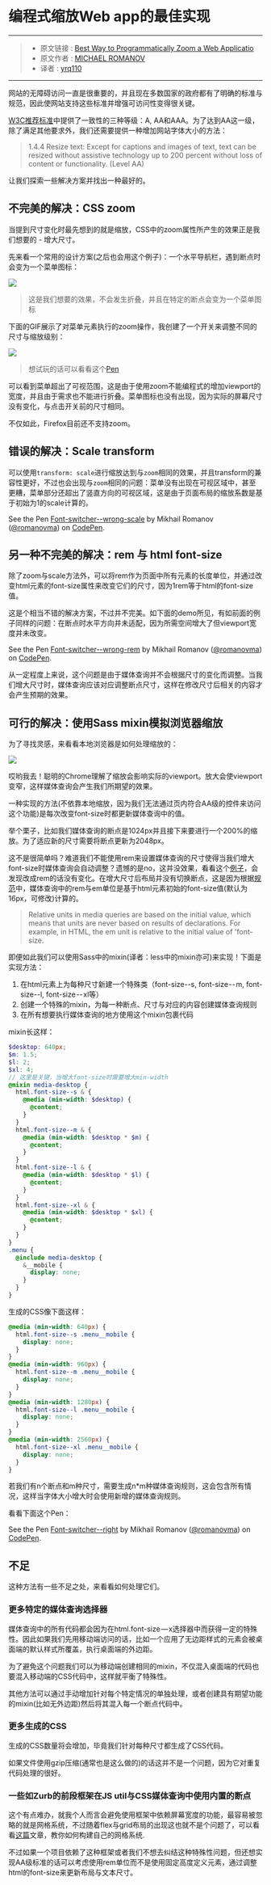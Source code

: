# 编程式缩放Web app的最佳实现

***

> * 原文链接 : [Best Way to Programmatically Zoom a Web Applicatio](https://css-tricks.com/best-way-programmatically-zoom-web-application/)
> * 原文作者 : [MICHAEL ROMANOV ](https://css-tricks.com/author/romanovma-pookl/)
> * 译者 : [yrq110](https://github.com/yrq110)

***

网站的无障碍访问一直是很重要的，并且现在多数国家的政府都有了明确的标准与规范，因此使网站支持这些标准并增强可访问性变得很关键。

[W3C推荐标准](https://www.w3.org/TR/WCAG20/)中提供了一致性的三种等级：A, AA和AAA。为了达到AA这一级，除了满足其他要求外，我们还需要提供一种增加网站字体大小的方法：

> 1.4.4 Resize text: Except for captions and images of text, text can be resized without assistive technology up to 200 percent without loss of content or functionality. (Level AA)


让我们探索一些解决方案并找出一种最好的。

## 不完美的解决：CSS zoom

当提到尺寸变化时最先想到的就是缩放，CSS中的zoom属性所产生的效果正是我们想要的 - 增大尺寸。

先来看一个常用的设计方案(之后也会用这个例子)：一个水平导航栏，遇到断点时会变为一个菜单图标：

![](https://res.cloudinary.com/css-tricks/image/upload/c_scale,w_600,f_auto,q_auto/v1504271500/1-RNslcYJZjmPXgv4M_enFYw_bxwlwd.gif)

> 这是我们想要的效果，不会发生折叠，并且在特定的断点会变为一个菜单图标

下面的GIF展示了对菜单元素执行的zoom操作，我创建了一个开关来调整不同的尺寸与缩放级别：

![](https://res.cloudinary.com/css-tricks/image/upload/c_scale,w_600,f_auto,q_auto/v1504271653/1-y39NlrZDeYXR0KTPnSCL_Q_vr2m2w.gif)

> 想试玩的话可以看看这个[Pen](https://codepen.io/romanovma/pen/mMxEJN)

可以看到菜单超出了可视范围，这是由于使用zoom不能编程式的增加viewport的宽度，并且由于需求也不能进行折叠。菜单图标也没有出现，因为实际的屏幕尺寸没有变化，与点击开关前的尺寸相同。

不仅如此，Firefox目前还不支持zoom。

## 错误的解决：Scale transform

可以使用`transform: scale`进行缩放达到与`zoom`相同的效果，并且transform的兼容性更好，不过也会出现与`zoom`相同的问题：菜单没有出现在可视区域中，甚至更糟，菜单部分还超出了竖直方向的可视区域，这是由于页面布局的缩放系数是基于初始为1的scale计算的。

<p data-height="265" data-theme-id="0" data-slug-hash="VzXjQZ" data-default-tab="css,result" data-user="romanovma" data-embed-version="2" data-pen-title="Font-switcher--wrong-scale" class="codepen">See the Pen <a href="https://codepen.io/romanovma/pen/VzXjQZ/">Font-switcher--wrong-scale</a> by Mikhail Romanov (<a href="https://codepen.io/romanovma">@romanovma</a>) on <a href="https://codepen.io">CodePen</a>.</p>
<script async src="https://production-assets.codepen.io/assets/embed/ei.js"></script>

## 另一种不完美的解决：rem 与 html font-size

除了zoom与scale方法外，可以将rem作为页面中所有元素的长度单位，并通过改变html元素的font-size属性来改变它们的尺寸，因为1rem等于html的font-size值。

这是个相当不错的解决方案，不过并不完美。如下面的demo所见，有如前面的例子同样的问题：在断点时水平方向并未适配，因为所需空间增大了但viewport宽度并未改变。

<p data-height="265" data-theme-id="0" data-slug-hash="GvMZop" data-default-tab="css,result" data-user="romanovma" data-embed-version="2" data-pen-title="Font-switcher--wrong-rem" class="codepen">See the Pen <a href="https://codepen.io/romanovma/pen/GvMZop/">Font-switcher--wrong-rem</a> by Mikhail Romanov (<a href="https://codepen.io/romanovma">@romanovma</a>) on <a href="https://codepen.io">CodePen</a>.</p>
<script async src="https://production-assets.codepen.io/assets/embed/ei.js"></script>

从一定程度上来说，这个问题是由于媒体查询并不会根据尺寸的变化而调整。当我们增大尺寸时，媒体查询应该对应调整断点尺寸，这样在修改尺寸后相关的内容才会产生预期的效果。

## 可行的解决：使用Sass mixin模拟浏览器缩放

为了寻找灵感，来看看本地浏览器是如何处理缩放的：

![](https://res.cloudinary.com/css-tricks/image/upload/c_scale,w_600,f_auto,q_auto/v1504271851/browser-zoom_oo4vey.gif)

哎哟我去！聪明的Chrome理解了缩放会影响实际的viewport。放大会使viewport变窄，这样媒体查询会产生我们所期望的效果。

一种实现的方法(不依靠本地缩放，因为我们无法通过页内符合AA级的控件来访问这个功能)是每次改变font-size时都更新媒体查询中的值。

举个栗子，比如我们媒体查询的断点是1024px并且接下来要进行一个200%的缩放。为了适应新的尺寸需要将断点更新为2048px。

这不是很简单吗？难道我们不能使用rem来设置媒体查询的尺寸使得当我们增大font-size时媒体查询会自动调整？遗憾的是no，这并没效果，看看这个[例子](https://codepen.io/romanovma/pen/GvMZop)，会发现改成rem的话没有变化。在增大尺寸后布局并没有切换断点，这是因为根据[规范](https://www.w3.org/TR/css3-mediaqueries/#units)中，媒体查询中的rem与em单位是基于html元素初始的font-size值(默认为16px，可修改)计算的。

> Relative units in media queries are based on the initial value, which means that units are never based on results of declarations. For example, in HTML, the em unit is relative to the initial value of 'font-size.

即便如此我们可以使用Sass中的mixin(译者：less中的mixin亦可)来实现！下面是实现方法：

1. 在html元素上为每种尺寸新建一个特殊类（font-size--s, font-size -- m, font-size--l, font-size -- xl等）
2. 创建一个特殊的mixin，为每一种断点、尺寸与对应的内容创建媒体查询规则
3. 在所有想要执行媒体查询的地方使用这个mixin包裹代码

mixin长这样：
```scss
$desktop: 640px;
$m: 1.5;
$l: 2;
$xl: 4;
// 这里是关键，当增大font-size时需要增大min-width
@mixin media-desktop {
  html.font-size--s & {
    @media (min-width: $desktop) {
      @content;
    }
  }
  html.font-size--m & {
    @media (min-width: $desktop * $m) {
      @content;
    }
  }
  html.font-size--l & {
    @media (min-width: $desktop * $l) {
      @content;
    }
  }
  html.font-size--xl & {
    @media (min-width: $desktop * $xl) {
      @content;
    }
  }
}
.menu {
  @include media-desktop {
    &__mobile {
      display: none;
    }
  }
}
```
生成的CSS像下面这样：
```css
@media (min-width: 640px) {
  html.font-size--s .menu__mobile {
    display: none;
  }
}
@media (min-width: 960px) {
  html.font-size--m .menu__mobile {
    display: none;
  }
}
@media (min-width: 1280px) {
  html.font-size--l .menu__mobile {
    display: none;
  }
}
@media (min-width: 2560px) {
  html.font-size--xl .menu__mobile {
    display: none;
  }
}
```

若我们有n个断点和m种尺寸，需要生成n*m种媒体查询规则，这会包含所有情况，这样当字体大小增大时会使用新增的媒体查询规则。

看看下面这个Pen：

<p data-height="265" data-theme-id="0" data-slug-hash="JyrbOQ" data-default-tab="css,result" data-user="romanovma" data-embed-version="2" data-pen-title="Font-switcher--right" class="codepen">See the Pen <a href="https://codepen.io/romanovma/pen/JyrbOQ/">Font-switcher--right</a> by Mikhail Romanov (<a href="https://codepen.io/romanovma">@romanovma</a>) on <a href="https://codepen.io">CodePen</a>.</p>
<script async src="https://production-assets.codepen.io/assets/embed/ei.js"></script>

## 不足

这种方法有一些不足之处，来看看如何处理它们。

### 更多特定的媒体查询选择器

媒体查询中的所有代码都会因为在html.font-size — x选择器中而获得一定的特殊性。因此如果我们先用移动端访问的话，比如一个应用了无边距样式的元素会被桌面端的默认样式所覆盖，执行桌面端的外边距。

为了避免这个问题我们可以为移动端创建相同的mixin，不仅混入桌面端的代码也要混入移动端的CSS代码中，这样就平衡了特殊性。

其他方法可以通过手动增加针对每个特定情况的单独处理，或者创建具有期望功能的mixin(比如无外边距)然后将其混入每一个断点代码中。

### 更多生成的CSS

生成的CSS数量将会增加，毕竟我们针对每种尺寸都生成了CSS代码。

如果文件使用gzip压缩(通常也是这么做的)的话这并不是一个问题，因为它对重复代码处理的很好。

### 一些如Zurb的前段框架在JS util与CSS媒体查询中使用内置的断点

这个有点难办，就我个人而言会避免使用框架中依赖屏幕宽度的功能，最容易被忽略的就是网格系统，不过随着flex与grid布局的出现这也就不是个问题了，可以看看[这篇](https://zellwk.com/blog/responsive-grid-system/)文章，教你如何构建自己的网格系统.

不过如果一个项目依赖了这种框架或者我们不想去纠结这种特殊性问题，但还想实现AA级标准的话可以考虑使用rem单位而不是使用固定高度定义元素，通过调整html的font-size来更新布局与文本尺寸。

